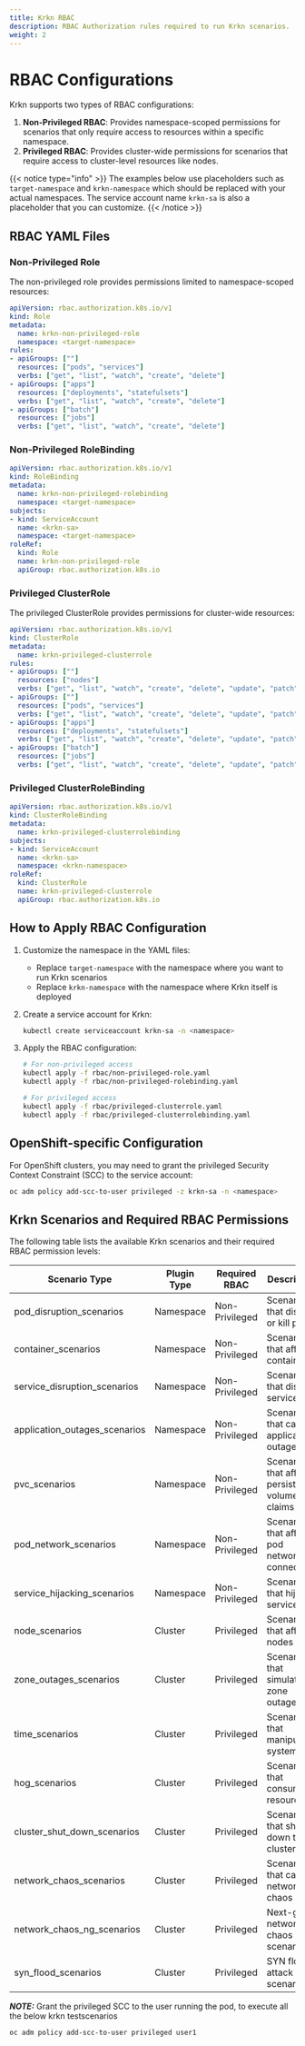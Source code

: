 ```yaml
---
title: Krkn RBAC
description: RBAC Authorization rules required to run Krkn scenarios.
weight: 2
---
```


# RBAC Configurations

Krkn supports two types of RBAC configurations:

1. **Non-Privileged RBAC**: Provides namespace-scoped permissions for scenarios that only require access to resources within a specific namespace.
2. **Privileged RBAC**: Provides cluster-wide permissions for scenarios that require access to cluster-level resources like nodes.

{{< notice type="info" >}} The examples below use placeholders such as `target-namespace` and `krkn-namespace` which should be replaced with your actual namespaces. The service account name `krkn-sa` is also a placeholder that you can customize. {{< /notice >}}

## RBAC YAML Files

### Non-Privileged Role

The non-privileged role provides permissions limited to namespace-scoped resources:

```yaml
apiVersion: rbac.authorization.k8s.io/v1
kind: Role
metadata:
  name: krkn-non-privileged-role
  namespace: <target-namespace>
rules:
- apiGroups: [""]
  resources: ["pods", "services"]
  verbs: ["get", "list", "watch", "create", "delete"]
- apiGroups: ["apps"]
  resources: ["deployments", "statefulsets"]
  verbs: ["get", "list", "watch", "create", "delete"]
- apiGroups: ["batch"]
  resources: ["jobs"]
  verbs: ["get", "list", "watch", "create", "delete"]
```

### Non-Privileged RoleBinding

```yaml
apiVersion: rbac.authorization.k8s.io/v1
kind: RoleBinding
metadata:
  name: krkn-non-privileged-rolebinding
  namespace: <target-namespace>
subjects:
- kind: ServiceAccount
  name: <krkn-sa>
  namespace: <target-namespace>
roleRef:
  kind: Role
  name: krkn-non-privileged-role
  apiGroup: rbac.authorization.k8s.io
```

### Privileged ClusterRole

The privileged ClusterRole provides permissions for cluster-wide resources:

```yaml
apiVersion: rbac.authorization.k8s.io/v1
kind: ClusterRole
metadata:
  name: krkn-privileged-clusterrole
rules:
- apiGroups: [""]
  resources: ["nodes"]
  verbs: ["get", "list", "watch", "create", "delete", "update", "patch"]
- apiGroups: [""]
  resources: ["pods", "services"]
  verbs: ["get", "list", "watch", "create", "delete", "update", "patch"]
- apiGroups: ["apps"]
  resources: ["deployments", "statefulsets"]
  verbs: ["get", "list", "watch", "create", "delete", "update", "patch"]
- apiGroups: ["batch"]
  resources: ["jobs"]
  verbs: ["get", "list", "watch", "create", "delete", "update", "patch"]
```

### Privileged ClusterRoleBinding

```yaml
apiVersion: rbac.authorization.k8s.io/v1
kind: ClusterRoleBinding
metadata:
  name: krkn-privileged-clusterrolebinding
subjects:
- kind: ServiceAccount
  name: <krkn-sa>
  namespace: <krkn-namespace>
roleRef:
  kind: ClusterRole
  name: krkn-privileged-clusterrole
  apiGroup: rbac.authorization.k8s.io
```

## How to Apply RBAC Configuration

1. Customize the namespace in the YAML files:
   - Replace `target-namespace` with the namespace where you want to run Krkn scenarios
   - Replace `krkn-namespace` with the namespace where Krkn itself is deployed

2. Create a service account for Krkn:
   ```bash
   kubectl create serviceaccount krkn-sa -n <namespace>
   ```

3. Apply the RBAC configuration:
   ```bash
   # For non-privileged access
   kubectl apply -f rbac/non-privileged-role.yaml
   kubectl apply -f rbac/non-privileged-rolebinding.yaml
   
   # For privileged access
   kubectl apply -f rbac/privileged-clusterrole.yaml
   kubectl apply -f rbac/privileged-clusterrolebinding.yaml
   ```

## OpenShift-specific Configuration

For OpenShift clusters, you may need to grant the privileged Security Context Constraint (SCC) to the service account:

```bash
oc adm policy add-scc-to-user privileged -z krkn-sa -n <namespace>
```

## Krkn Scenarios and Required RBAC Permissions

The following table lists the available Krkn scenarios and their required RBAC permission levels:

| Scenario Type | Plugin Type | Required RBAC | Description |
|---------------|-------------|--------------|-------------|
| pod_disruption_scenarios | Namespace | Non-Privileged | Scenarios that disrupt or kill pods |
| container_scenarios | Namespace | Non-Privileged | Scenarios that affect containers |
| service_disruption_scenarios | Namespace | Non-Privileged | Scenarios that disrupt services |
| application_outages_scenarios | Namespace | Non-Privileged | Scenarios that cause application outages |
| pvc_scenarios | Namespace | Non-Privileged | Scenarios that affect persistent volume claims |
| pod_network_scenarios | Namespace | Non-Privileged | Scenarios that affect pod network connectivity |
| service_hijacking_scenarios | Namespace | Non-Privileged | Scenarios that hijack services |
| node_scenarios | Cluster | Privileged | Scenarios that affect nodes |
| zone_outages_scenarios | Cluster | Privileged | Scenarios that simulate zone outages |
| time_scenarios | Cluster | Privileged | Scenarios that manipulate system time |
| hog_scenarios | Cluster | Privileged | Scenarios that consume resources |
| cluster_shut_down_scenarios | Cluster | Privileged | Scenarios that shut down the cluster |
| network_chaos_scenarios | Cluster | Privileged | Scenarios that cause network chaos |
| network_chaos_ng_scenarios | Cluster | Privileged | Next-gen network chaos scenarios |
| syn_flood_scenarios | Cluster | Privileged | SYN flood attack scenarios |

**_NOTE:_** Grant the privileged SCC to the user running the pod, to execute all the below krkn testscenarios
```
oc adm policy add-scc-to-user privileged user1
```